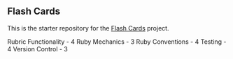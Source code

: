 ##  Flash Cards

This is the starter repository for the [Flash Cards](http://backend.turing.io/module1/projects/flashcards) project.

Rubric
Functionality - 4
Ruby Mechanics - 3
Ruby Conventions - 4
Testing - 4
Version Control - 3
